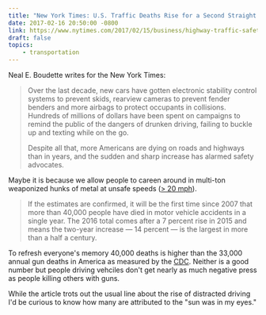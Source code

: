 ```yaml
---
title: "New York Times: U.S. Traffic Deaths Rise for a Second Straight Year"
date: 2017-02-16 20:50:00 -0800
link: https://www.nytimes.com/2017/02/15/business/highway-traffic-safety.html
draft: false
topics:
    - transportation
---
```

Neal E. Boudette writes for the New York Times:
 
> Over the last decade, new cars have gotten electronic stability control systems to prevent skids, rearview cameras to prevent fender benders and more airbags to protect occupants in collisions. Hundreds of millions of dollars have been spent on campaigns to remind the public of the dangers of drunken driving, failing to buckle up and texting while on the go.
> 
> Despite all that, more Americans are dying on roads and highways than in years, and the sudden and sharp increase has alarmed safety advocates.

Maybe it is because we allow people to careen around in multi-ton weaponized hunks of metal at unsafe speeds ([> 20 mph][3]).

> If the estimates are confirmed, it will be the first time since 2007 that more than 40,000 people have died in motor vehicle accidents in a single year. The 2016 total comes after a 7 percent rise in 2015 and means the two-year increase — 14 percent — is the largest in more than a half a century.

To refresh everyone's memory 40,000 deaths is higher than the 33,000 annual gun deaths in America as measured by the [CDC][2]. Neither is a good number but people driving vehciles don't get nearly as much negative press as people killing others with guns. 

While the article trots out the usual line about the rise of distracted driving I'd be curious to know how many are attributed to the "sun was in my eyes."

[2]: https://www.cdc.gov/nchs/data_access/VitalStatsOnline.htm#Mortality_Multiple
[3]: http://www.20splenty.org
